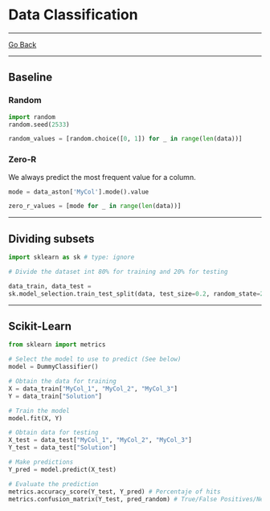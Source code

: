 # Data Classification
---
[Go Back](../README.md)

---
## Baseline
### Random
```python
import random
random.seed(2533)

random_values = [random.choice([0, 1]) for _ in range(len(data))]
```
### Zero-R
We always predict the most frequent value for a column.
```python
mode = data_aston['MyCol'].mode().value

zero_r_values = [mode for _ in range(len(data))]
```
---
## Dividing subsets
```python
import sklearn as sk # type: ignore

# Divide the dataset int 80% for training and 20% for testing

data_train, data_test =
sk.model_selection.train_test_split(data, test_size=0.2, random_state=2533)
```
---
## Scikit-Learn
```python
from sklearn import metrics

# Select the model to use to predict (See below)
model = DummyClassifier()

# Obtain the data for training
X = data_train["MyCol_1", "MyCol_2", "MyCol_3"]
Y = data_train["Solution"]

# Train the model
model.fit(X, Y)

# Obtain data for testing
X_test = data_test["MyCol_1", "MyCol_2", "MyCol_3"]
Y_test = data_test["Solution"]

# Make predictions
Y_pred = model.predict(X_test)

# Evaluate the prediction
metrics.accuracy_score(Y_test, Y_pred) # Percentaje of hits
metrics.confusion_matrix(Y_test, pred_random) # True/False Positives/Negatives
```